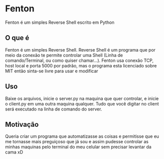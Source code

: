 # Fenton
Fenton é um simples Reverse Shell escrito em Python

## O que é

Fenton é um simples Reverse Shell. Reverse Shell é um programa que por meio da conexão te permite controlar uma Shell (Linha de comando/Terminal, ou como quiser chamar...). Fenton usa conexão TCP, host local e porta 5000 por padrão, mas o programa esta licenciado sobre MIT então sinta-se livre para usar e modificar

## Uso

Baixe os arquivos, inicie o server.py na maquina que quer controlar, e inicie o client.py em uma outra maquina qualquer. Tudo que você digitar no client será executado na linha de comando do server.

## Motivação

Queria criar um programa que automatizasse as coisas e permitisse que eu me tornasse mais preguiçoso que já sou e assim pudesse controlar as minhas maquinas pelo terminal do meu celular sem precisar levantar da cama xD

